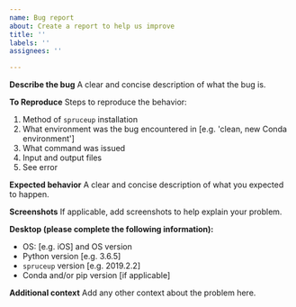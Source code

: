 ```yaml
---
name: Bug report
about: Create a report to help us improve
title: ''
labels: ''
assignees: ''

---
```


**Describe the bug**
A clear and concise description of what the bug is.

**To Reproduce**
Steps to reproduce the behavior:
1. Method of  `spruceup` installation
2. What environment was the bug encountered in [e.g. 'clean, new Conda environment']
3. What command was issued
4. Input and output files
5. See error

**Expected behavior**
A clear and concise description of what you expected to happen.

**Screenshots**
If applicable, add screenshots to help explain your problem.

**Desktop (please complete the following information):**
 - OS: [e.g. iOS] and OS version
 - Python version [e.g. 3.6.5]
 - `spruceup` version [e.g. 2019.2.2]
- Conda and/or pip version [if applicable]

**Additional context**
Add any other context about the problem here.
